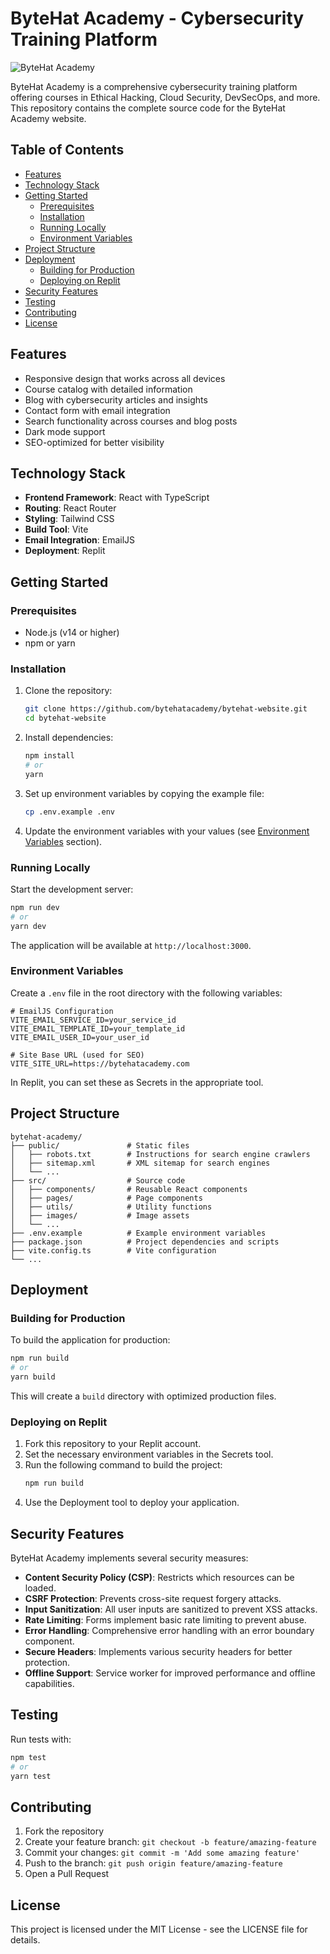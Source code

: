 
# ByteHat Academy - Cybersecurity Training Platform

![ByteHat Academy](public/logo.png)

ByteHat Academy is a comprehensive cybersecurity training platform offering courses in Ethical Hacking, Cloud Security, DevSecOps, and more. This repository contains the complete source code for the ByteHat Academy website.

## Table of Contents

- [Features](#features)
- [Technology Stack](#technology-stack)
- [Getting Started](#getting-started)
  - [Prerequisites](#prerequisites)
  - [Installation](#installation)
  - [Running Locally](#running-locally)
  - [Environment Variables](#environment-variables)
- [Project Structure](#project-structure)
- [Deployment](#deployment)
  - [Building for Production](#building-for-production)
  - [Deploying on Replit](#deploying-on-replit)
- [Security Features](#security-features)
- [Testing](#testing)
- [Contributing](#contributing)
- [License](#license)

## Features

- Responsive design that works across all devices
- Course catalog with detailed information
- Blog with cybersecurity articles and insights
- Contact form with email integration
- Search functionality across courses and blog posts
- Dark mode support
- SEO-optimized for better visibility

## Technology Stack

- **Frontend Framework**: React with TypeScript
- **Routing**: React Router
- **Styling**: Tailwind CSS
- **Build Tool**: Vite
- **Email Integration**: EmailJS
- **Deployment**: Replit

## Getting Started

### Prerequisites

- Node.js (v14 or higher)
- npm or yarn

### Installation

1. Clone the repository:
   ```bash
   git clone https://github.com/bytehatacademy/bytehat-website.git
   cd bytehat-website
   ```

2. Install dependencies:
   ```bash
   npm install
   # or
   yarn
   ```

3. Set up environment variables by copying the example file:
   ```bash
   cp .env.example .env
   ```
   
4. Update the environment variables with your values (see [Environment Variables](#environment-variables) section).

### Running Locally

Start the development server:

```bash
npm run dev
# or
yarn dev
```

The application will be available at `http://localhost:3000`.

### Environment Variables

Create a `.env` file in the root directory with the following variables:

```
# EmailJS Configuration
VITE_EMAIL_SERVICE_ID=your_service_id
VITE_EMAIL_TEMPLATE_ID=your_template_id
VITE_EMAIL_USER_ID=your_user_id

# Site Base URL (used for SEO)
VITE_SITE_URL=https://bytehatacademy.com
```

In Replit, you can set these as Secrets in the appropriate tool.

## Project Structure

```
bytehat-academy/
├── public/               # Static files
│   ├── robots.txt        # Instructions for search engine crawlers
│   ├── sitemap.xml       # XML sitemap for search engines
│   └── ...
├── src/                  # Source code
│   ├── components/       # Reusable React components
│   ├── pages/            # Page components
│   ├── utils/            # Utility functions
│   ├── images/           # Image assets
│   └── ...
├── .env.example          # Example environment variables
├── package.json          # Project dependencies and scripts
├── vite.config.ts        # Vite configuration
└── ...
```

## Deployment

### Building for Production

To build the application for production:

```bash
npm run build
# or
yarn build
```

This will create a `build` directory with optimized production files.

### Deploying on Replit

1. Fork this repository to your Replit account.
2. Set the necessary environment variables in the Secrets tool.
3. Run the following command to build the project:
   ```bash
   npm run build
   ```
4. Use the Deployment tool to deploy your application.

## Security Features

ByteHat Academy implements several security measures:

- **Content Security Policy (CSP)**: Restricts which resources can be loaded.
- **CSRF Protection**: Prevents cross-site request forgery attacks.
- **Input Sanitization**: All user inputs are sanitized to prevent XSS attacks.
- **Rate Limiting**: Forms implement basic rate limiting to prevent abuse.
- **Error Handling**: Comprehensive error handling with an error boundary component.
- **Secure Headers**: Implements various security headers for better protection.
- **Offline Support**: Service worker for improved performance and offline capabilities.

## Testing

Run tests with:

```bash
npm test
# or
yarn test
```

## Contributing

1. Fork the repository
2. Create your feature branch: `git checkout -b feature/amazing-feature`
3. Commit your changes: `git commit -m 'Add some amazing feature'`
4. Push to the branch: `git push origin feature/amazing-feature`
5. Open a Pull Request

## License

This project is licensed under the MIT License - see the LICENSE file for details.
